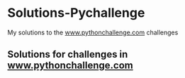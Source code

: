 # Solutions-Pychallenge
My solutions to the www.pythonchallenge.com challenges 

## Solutions for challenges in www.pythonchallenge.com
